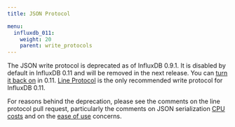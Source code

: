 ```yaml
---
title: JSON Protocol

menu:
  influxdb_011:
    weight: 20
    parent: write_protocols
---
```


The JSON write protocol is deprecated as of InfluxDB 0.9.1.
It is disabled by default in InfluxDB 0.11 and will be removed in the next release.
You can [turn it back on](https://github.com/influxdata/influxdb/pull/5512) in 0.11.
[Line Protocol](/influxdb/v0.11/write_protocols/line/) is the only recommended write protocol for InfluxDB 0.11.

For reasons behind the deprecation, please see the comments on the line protocol pull request, particularly the comments on JSON serialization [CPU costs](https://github.com/influxdb/influxdb/pull/2696#issuecomment-106968181) and on the [ease of use](https://github.com/influxdb/influxdb/pull/2696#issuecomment-107043910) concerns.
